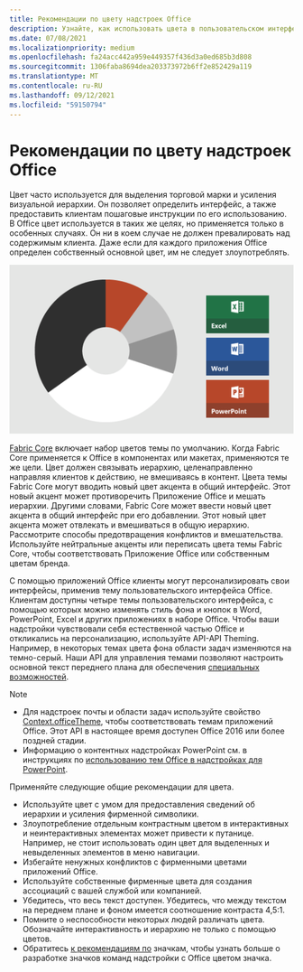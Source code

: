 ```yaml
---
title: Рекомендации по цвету надстроек Office
description: Узнайте, как использовать цвета в пользовательском интерфейсе Office надстройки.
ms.date: 07/08/2021
ms.localizationpriority: medium
ms.openlocfilehash: fa24acc442a959e449357f436d3a0ed685b3d808
ms.sourcegitcommit: 1306faba8694dea203373972b6ff2e852429a119
ms.translationtype: MT
ms.contentlocale: ru-RU
ms.lasthandoff: 09/12/2021
ms.locfileid: "59150794"
---
```

# <a name="color-guidelines-for-office-add-ins"></a>Рекомендации по цвету надстроек Office

Цвет часто используется для выделения торговой марки и усиления визуальной иерархии. Он позволяет определить интерфейс, а также предоставить клиентам пошаговые инструкции по его использованию. В Office цвет используется в таких же целях, но применяется только в особенных случаях. Он ни в коем случае не должен превалировать над содержимым клиента. Даже если для каждого приложения Office определен собственный основной цвет, им не следует злоупотреблять.

![Схема, показывающая цветовую схему для Office, Excel, Word и PowerPoint. Основными цветами для Office являются черный и белый, а второстепенные — светло-серый, темно-серый и оранжевый. Доминирующий цвет для Excel зеленый, Word — синий, а PowerPoint оранжевый.](../images/office-addins-color-schemes.png)

[Fabric Core](fabric-core.md) включает набор цветов темы по умолчанию. Когда Fabric Core применяется к Office в компонентах или макетах, применяются те же цели. Цвет должен связывать иерархию, целенаправленно направляя клиентов к действию, не вмешиваясь в контент. Цвета темы Fabric Core могут вводить новый цвет акцента в общий интерфейс. Этот новый акцент может противоречить Приложение Office и мешать иерархии. Другими словами, Fabric Core может ввести новый цвет акцента в общий интерфейс при его добавлении. Этот новый цвет акцента может отвлекать и вмешиваться в общую иерархию. Рассмотрите способы предотвращения конфликтов и вмешательства. Используйте нейтральные акценты или переписать цвета темы Fabric Core, чтобы соответствовать Приложение Office или собственным цветам бренда.

С помощью приложений Office клиенты могут персонализировать свои интерфейсы, применив тему пользовательского интерфейса Office. Клиентам доступны четыре темы пользовательского интерфейса, с помощью которых можно изменять стиль фона и кнопок в Word, PowerPoint, Excel и других приложениях в наборе Office. Чтобы ваши надстройки чувствовали себя естественной частью Office и откликались на персонализацию, используйте API-API Theming. Например, в некоторых темах цвета фона области задач изменяются на темно-серый. Наши API для управления темами позволяют настроить основной текст переднего плана для обеспечения [специальных возможностей](../design/accessibility-guidelines.md).

> [!NOTE]
>
> - Для надстроек почты и области задач используйте свойство [Context.officeTheme](/javascript/api/office/office.context), чтобы соответствовать темам приложений Office. Этот API в настоящее время доступен Office 2016 или более поздней стадии.
> - Информацию о контентных надстройках PowerPoint см. в инструкциях по [использованию тем Office в надстройках для PowerPoint](../powerpoint/use-document-themes-in-your-powerpoint-add-ins.md).

Применяйте следующие общие рекомендации для цвета.

- Используйте цвет с умом для предоставления сведений об иерархии и усиления фирменной символики.
- Злоупотребление отдельным контрастным цветом в интерактивных и неинтерактивных элементах может привести к путанице. Например, не стоит использовать один цвет для выделенных и невыделенных элементов в меню навигации.
- Избегайте ненужных конфликтов с фирменными цветами приложений Office.
- Используйте собственные фирменные цвета для создания ассоциаций с вашей службой или компанией.
- Убедитесь, что весь текст доступен. Убедитесь, что между текстом на переднем плане и фоном имеется соотношение контраста 4,5:1.
- Помните о неспособности некоторых людей различать цвета. Обозначайте интерактивность и иерархию не только с помощью цветов.
- Обратитесь [к рекомендациям по](../design/add-in-icons.md) значкам, чтобы узнать больше о разработке значков команд надстройки с Office цветом значка.

